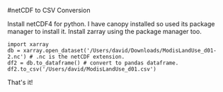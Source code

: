 #netCDF to CSV Conversion

Install netCDF4 for python.  I have canopy installed so used its package manager to install it.  Install zarray using the package manager too.

    import xarray
    db = xarray.open_dataset('/Users/david/Downloads/ModisLandUse_d01-2.nc') # .nc is the netCDF extension.
    df2 = db.to_dataframe() # convert to pandas dataframe.
    df2.to_csv('/Users/david/ModisLandUse_d01.csv')
    
That's it!
